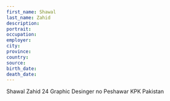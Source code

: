 ```yaml
---
first_name: Shawal
last_name: Zahid
description: 
portrait: 
occupation: 
employer: 
city: 
province: 
country: 
source: 
birth_date: 
death_date: 
---
```


Shawal	Zahid	24	Graphic Desinger	no	Peshawar	KPK	Pakistan